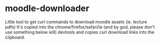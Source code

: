 # moodle-downloader
Little tool to get curl commands to download moodle assets (ie. lecture pdfs)
It's copied into the chrome/firefox/safari/ie (and by god, please don't use something below ie9) devtools and copies curl download links into the clipboard.

